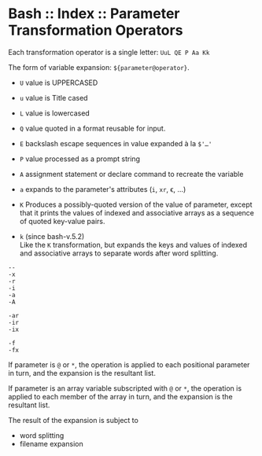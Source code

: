 # Bash :: Index :: Parameter Transformation Operators

Each transformation operator is a single letter: `UuL QE P Aa Kk`

The form of variable expansion: `${parameter@operator}`.

- `U` value is UPPERCASED
- `u` value is Title cased
- `L` value is lowercased
- `Q` value quoted in a format reusable for input.
- `E` backslash escape sequences in value expanded à la `$'…'`
- `P` value processed as a prompt string
- `A` assignment statement or declare command to recreate the variable
- `a` expands to the parameter's attributes (`i`, `xr`, ϵ, …)
- `K` 
Produces a possibly-quoted version of the value of parameter, except that it prints the values of indexed and associative arrays as a sequence of quoted key-value pairs.

- `k` (since bash-v.5.2)    
Like the `K` transformation, but expands the keys and values of indexed and associative arrays to separate words after word splitting. 

```
--
-x
-r
-i
-a
-A

-ar
-ir
-ix

-f
-fx
```

If parameter is `@` or `*`, the operation is applied to each positional parameter in turn, and the expansion is the resultant list.

If parameter is an array variable subscripted with `@` or `*`, the operation is applied to each member of the array in turn, and the expansion is the resultant list.

The result of the expansion is subject to
- word splitting
- filename expansion
